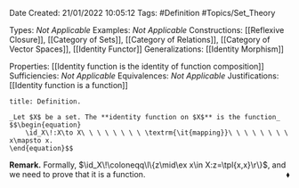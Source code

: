 <div class="topSpace"></div>

Date Created: 21/01/2022 10:05:12
Tags: #Definition #Topics/Set_Theory

Types: _Not Applicable_
Examples: _Not Applicable_
Constructions: [[Reflexive Closure]], [[Category of Sets]], [[Category of Relations]], [[Category of Vector Spaces]], [[Identity Functor]]
Generalizations: [[Identity Morphism]]

Properties: [[Identity function is the identity of function composition]]
Sufficiencies: _Not Applicable_
Equivalences: _Not Applicable_
Justifications: [[Identity function is a function]]

``` ad-Definition
title: Definition.

_Let $X$ be a set. The **identity function on $X$** is the function_
$$\begin{equation}
    \id_X\!:X\to X\ \ \ \ \ \ \ \ \textrm{\it{mapping}}\ \ \ \ \ \ \ \ x\mapsto x.
\end{equation}$$

```

**Remark.** Formally, $\id_X\!\coloneqq\l\{z\mid\ex x\in X:z=\tpl{x,x}\r\}$, and we need to prove that it is a function.<span style="float:right;">$\blacklozenge$</span>
